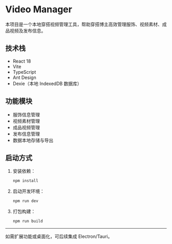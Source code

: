 # Video Manager

本项目是一个本地穿搭视频管理工具，帮助穿搭博主高效管理服饰、视频素材、成品视频及发布信息。

## 技术栈
- React 18
- Vite
- TypeScript
- Ant Design
- Dexie（本地 IndexedDB 数据库）

## 功能模块
- 服饰信息管理
- 视频素材管理
- 成品视频管理
- 发布信息管理
- 数据本地存储与导出

## 启动方式

1. 安装依赖：
   ```bash
   npm install
   ```
2. 启动开发环境：
   ```bash
   npm run dev
   ```

3. 打包构建：
   ```bash
   npm run build
   ```

---

如需扩展功能或桌面化，可后续集成 Electron/Tauri。 